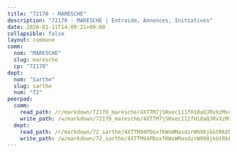 ```yaml
---
title: "72170 - MARESCHE"
description: "72170 - MARESCHE | Entraide, Annonces, Initiatives"
date: 2020-01-11T14:09:21+09:00
collapsible: false
layout: commune
comm:
  nom: "MARESCHE"
  slug: maresche
  cp: "72170"
dept:
  nom: "Sarthe"
  slug: sarthe
  num: "72"
peerpad:
  comm:
    read_path: /r/markdown/72170_maresche/4XTTM7jSHxec111fH18aQJRvXzMxcjNf3NLokGPP3MzuVvMZu
    write_path: /w/markdown/72170_maresche/4XTTM7jSHxec111fH18aQJRvXzMxcjNf3NLokGPP3MzuVvMZu-K3TgTvHmSPcqcnYHYM4BsJRQpSuiAJvT3KPaY6aZNM3ScxRMEkGE8uCTMt6s8BrLEudcewztLDVtwVC8yCzxV7AGTZz8BD7MycVdQrXUHsNWdMAWnx7C6yYExLcMYGf99PuaHKXh
  dept:
    read_path: /r/markdown/72_sarthe/4XTTM94PDoxfKWsWMasdzrW998jkGtRkEM3CSUC42xSpuJKZ5
    write_path: /w/markdown/72_sarthe/4XTTM94PDoxfKWsWMasdzrW998jkGtRkEM3CSUC42xSpuJKZ5-K3TgTpjFyG67yVeuXvSAfSYzY4Yx2FMtDhgpv5HM2EDBJRVMn95z33xx4XjRNYNVaVsBPQ1t4pG9MoyNqwTqa8mcnEUB8rK4BMVbvUhCtGWCPSFnDCaT8GJTyimDgsCirLN3zswh
---
```



